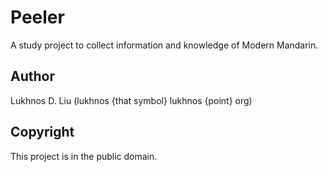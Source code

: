 Peeler
======

A study project to collect information and knowledge of Modern Mandarin.


Author
------
Lukhnos D. Liu (lukhnos {that symbol} lukhnos {point} org)


Copyright
---------

This project is in the public domain.
